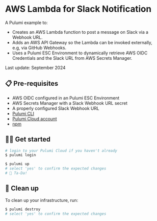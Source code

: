 # AWS Lambda for Slack Notification

A Pulumi example to:

- Creates an AWS Lambda function to post a message on Slack via a Webhook URL.
- Adds an AWS API Gateway so the Lambda can be invoked externally, e.g,  via GitHub Webhooks.
- Uses a Pulumi ESC Environment to dynamically retrieve AWS OIDC Credentials and the Slack URL from AWS Secrets Manager.

Last update: September 2024

## 📋 Pre-requisites

- AWS OIDC configured in an Pulumi ESC Environment
- AWS Secrets Manager with a Slack Webhook URL secret
- A properly configured Slack Webhook URL
- [Pulumi CLI](https://www.pulumi.com/docs/get-started/install/)
- [Pulumi Cloud account](https://app.pulumi.com/signup)
- [npm](https://www.npmjs.com/get-npm)

## 👩‍🏫 Get started

```bash
# login to your Pulumi Cloud if you haven't already
$ pulumi login
```

```bash
$ pulumi up
# select 'yes' to confirm the expected changes
# 🎉 Ta-Da!
```

## 🧹 Clean up

To clean up your infrastructure, run:

```bash
$ pulumi destroy
# select 'yes' to confirm the expected changes
```
